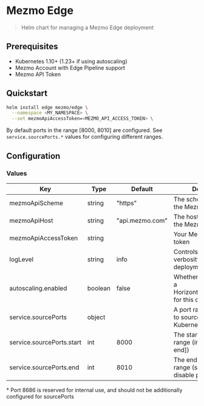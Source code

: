 # Mezmo Edge

> Helm chart for managing a Mezmo Edge deployment

## Prerequisites

- Kubernetes 1.10+ (1.23+ if using autoscaling)
- Mezmo Account with Edge Pipeline support
- Mezmo API Token


## Quickstart

```sh
helm install edge mezmo/edge \
  --namespace <MY_NAMESPACE> \
  --set mezmoApiAccessToken=<MEZMO_API_ACCESS_TOKEN> \
```

By default ports in the range [8000, 8010] are configured. See `service.sourcePorts.*` values for configuring different ranges.

## Configuration

### Values

| **Key**                   | **Type** | **Default**     | **Description**                                                        |
| ------------------------- | -------- | --------------- | ---------------------------------------------------------------------- |
| mezmoApiScheme            | string   | "https"         | The scheme to use for the Mezmo API URL                                |
| mezmoApiHost              | string   | "api.mezmo.com" | The hostname(:port) of the Mezmo API                                   |
| mezmoApiAccessToken       | string   |                 | Your Mezmo API access token                                            |
| logLevel                  | string   | info            | Controls the logging verbosity of the deployment                       |
| autoscaling.enabled       | boolean  | false           | Whether or not to enable a HorizontalPodAutoscaler for this deployment |
| service.sourcePorts       | object   |                 | A port range to allocate to sources within the Kubernetes service*     |
| service.sourcePorts.start | int      | 8000            | The start of the port range (inclusive [start, end])                   |
| service.sourcePorts.end   | int      | 8010            | The end of the port range (set 0 or "" to disable port range)          |

\* Port 8686 is reserved for internal use, and should not be additionally configured for sourcePorts
